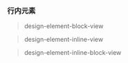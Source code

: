 ### 行内元素
> design-element-block-view

> design-element-inline-view

> design-element-inline-block-view

